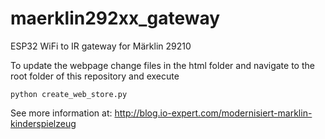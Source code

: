 # maerklin292xx_gateway
ESP32 WiFi to IR gateway for Märklin 29210

To update the webpage change files in the html folder and navigate to the root folder of this repository and execute 
````
python create_web_store.py
````

See more information at: http://blog.io-expert.com/modernisiert-marklin-kinderspielzeug
